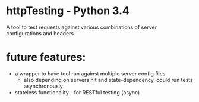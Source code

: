 # httpTesting - Python 3.4
A tool to test requests against various combinations of server configurations and headers


# future features:
- a wrapper to have tool run against multiple server config files
  - also depending on servers hit and state-dependency, could run tests asynchronously
- stateless functionality - for RESTful testing (async)
